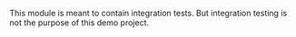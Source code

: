 This module is meant to contain integration tests. But integration testing is not the purpose of this demo project. 